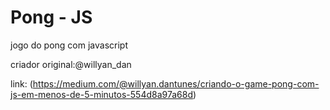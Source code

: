 # Pong - JS

jogo do pong com javascript

criador original:@willyan_dan

link: (https://medium.com/@willyan.dantunes/criando-o-game-pong-com-js-em-menos-de-5-minutos-554d8a97a68d)
